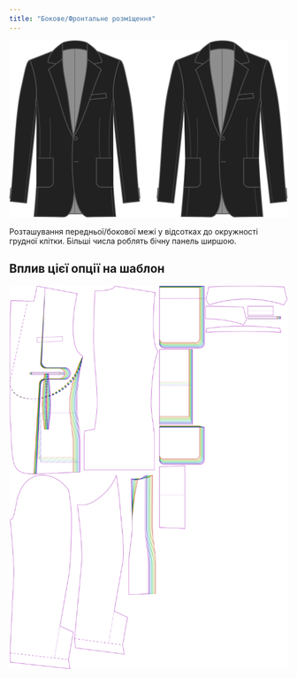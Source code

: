 ```yaml
---
title: "Бокове/Фронтальне розміщення"
---
```


![Розміщення збоку спереду](sidefrontplacement.svg)

Розташування передньої/бокової межі у відсотках до окружності грудної клітки. Більші числа роблять бічну панель ширшою.

## Вплив цієї опції на шаблон

![На цьому зображенні показано вплив цієї опції шляхом накладання декількох варіантів, які мають різне значення для цієї опції](jaeger_sidefrontplacement_sample.svg "Вплив цієї опції на шаблон")

